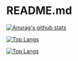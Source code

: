 # README.md


[![Anurag's github stats](https://github-readme-stats.vercel.app/api?username=iamrubayet)](https://github.com/anuraghazra/github-readme-stats)

[![Top Langs](https://github-readme-stats.vercel.app/api/top-langs/?username=iamrubayet&langs_count=15)](https://github.com/anuraghazra/github-readme-stats)

[![Top Langs](https://github-readme-stats.vercel.app/api/top-langs/?username=iamrubayet&hide=css,html)](https://github.com/anuraghazra/github-readme-stats)




